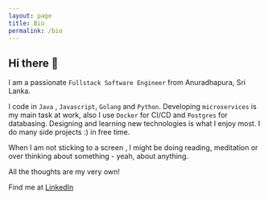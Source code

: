 ```yaml
---
layout: page
title: Bio
permalink: /bio
---
```


## Hi there 👋

I am a passionate `Fullstack Software Engineer` from Anuradhapura, Sri Lanka.

I code in `Java` , `Javascript`, `Golang` and `Python`. Developing `microservices` is my main task at work, also I use `Docker` for CI/CD and `Postgres` for databasing. Designing and learning new technologies is what I enjoy most. I do many side projects :) in free time. 

When I am not sticking to a screen , I might be doing reading, meditation or over thinking about something - yeah, about anything.

All the thoughts are my very own!

Find me at [LinkedIn](https://www.linkedin.com/in/isurunuwanthilaka/)

